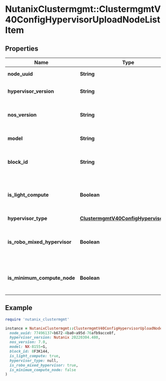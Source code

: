 # NutanixClustermgmt::ClustermgmtV40ConfigHypervisorUploadNodeListItem

## Properties

| Name | Type | Description | Notes |
| ---- | ---- | ----------- | ----- |
| **node_uuid** | **String** | UUID of the host. | [optional] |
| **hypervisor_version** | **String** | Host version of the node. | [optional] |
| **nos_version** | **String** | NOS software version of a node. | [optional] |
| **model** | **String** | Rackable unit model type. | [optional] |
| **block_id** | **String** | Rackable unit Id in which node resides. | [optional] |
| **is_light_compute** | **Boolean** | Indicates whether the node is light compute or not. | [optional] |
| **hypervisor_type** | [**ClustermgmtV40ConfigHypervisorType**](ClustermgmtV40ConfigHypervisorType.md) |  | [optional] |
| **is_robo_mixed_hypervisor** | **Boolean** | Indicates whether the hypervisor is robo mixed or not. | [optional] |
| **is_minimum_compute_node** | **Boolean** | Indicates if node is minimum compute or not. | [optional] |

## Example

```ruby
require 'nutanix_clustermgmt'

instance = NutanixClustermgmt::ClustermgmtV40ConfigHypervisorUploadNodeListItem.new(
  node_uuid: 77496137-b672-4ba0-a95d-76afb9acce8f,
  hypervisor_version: Nutanix 20220304.480,
  nos_version: 7.0,
  model: NX-8155-G,
  block_id: 8F3K144,
  is_light_compute: true,
  hypervisor_type: null,
  is_robo_mixed_hypervisor: true,
  is_minimum_compute_node: false
)
```

